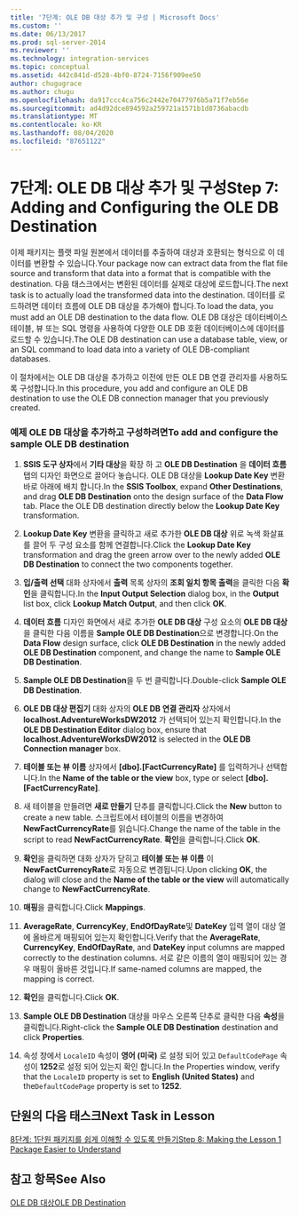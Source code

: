 ```yaml
---
title: '7단계: OLE DB 대상 추가 및 구성 | Microsoft Docs'
ms.custom: ''
ms.date: 06/13/2017
ms.prod: sql-server-2014
ms.reviewer: ''
ms.technology: integration-services
ms.topic: conceptual
ms.assetid: 442c841d-d528-4bf0-8724-7156f909ee50
author: chugugrace
ms.author: chugu
ms.openlocfilehash: da917ccc4ca756c2442e70477976b5a71f7eb56e
ms.sourcegitcommit: ad4d92dce894592a259721a1571b1d8736abacdb
ms.translationtype: MT
ms.contentlocale: ko-KR
ms.lasthandoff: 08/04/2020
ms.locfileid: "87651122"
---
```

# <a name="step-7-adding-and-configuring-the-ole-db-destination"></a><span data-ttu-id="e6ae2-102">7단계: OLE DB 대상 추가 및 구성</span><span class="sxs-lookup"><span data-stu-id="e6ae2-102">Step 7: Adding and Configuring the OLE DB Destination</span></span>
  <span data-ttu-id="e6ae2-103">이제 패키지는 플랫 파일 원본에서 데이터를 추출하여 대상과 호환되는 형식으로 이 데이터를 변환할 수 있습니다.</span><span class="sxs-lookup"><span data-stu-id="e6ae2-103">Your package now can extract data from the flat file source and transform that data into a format that is compatible with the destination.</span></span> <span data-ttu-id="e6ae2-104">다음 태스크에서는 변환된 데이터를 실제로 대상에 로드합니다.</span><span class="sxs-lookup"><span data-stu-id="e6ae2-104">The next task is to actually load the transformed data into the destination.</span></span> <span data-ttu-id="e6ae2-105">데이터를 로드하려면 데이터 흐름에 OLE DB 대상을 추가해야 합니다.</span><span class="sxs-lookup"><span data-stu-id="e6ae2-105">To load the data, you must add an OLE DB destination to the data flow.</span></span> <span data-ttu-id="e6ae2-106">OLE DB 대상은 데이터베이스 테이블, 뷰 또는 SQL 명령을 사용하여 다양한 OLE DB 호환 데이터베이스에 데이터를 로드할 수 있습니다.</span><span class="sxs-lookup"><span data-stu-id="e6ae2-106">The OLE DB destination can use a database table, view, or an SQL command to load data into a variety of OLE DB-compliant databases.</span></span>  
  
 <span data-ttu-id="e6ae2-107">이 절차에서는 OLE DB 대상을 추가하고 이전에 만든 OLE DB 연결 관리자를 사용하도록 구성합니다.</span><span class="sxs-lookup"><span data-stu-id="e6ae2-107">In this procedure, you add and configure an OLE DB destination to use the OLE DB connection manager that you previously created.</span></span>  
  
### <a name="to-add-and-configure-the-sample-ole-db-destination"></a><span data-ttu-id="e6ae2-108">예제 OLE DB 대상을 추가하고 구성하려면</span><span class="sxs-lookup"><span data-stu-id="e6ae2-108">To add and configure the sample OLE DB destination</span></span>  
  
1.  <span data-ttu-id="e6ae2-109">**SSIS 도구 상자**에서 **기타 대상**을 확장 하 고 **OLE DB Destination** 을 **데이터 흐름** 탭의 디자인 화면으로 끌어다 놓습니다. OLE DB 대상을 **Lookup Date Key** 변환 바로 아래에 배치 합니다.</span><span class="sxs-lookup"><span data-stu-id="e6ae2-109">In the **SSIS Toolbox**, expand **Other Destinations**, and drag **OLE DB Destination** onto the design surface of the **Data Flow** tab. Place the OLE DB destination directly below the **Lookup Date Key** transformation.</span></span>  
  
2.  <span data-ttu-id="e6ae2-110">**Lookup Date Key** 변환을 클릭하고 새로 추가한 **OLE DB 대상** 위로 녹색 화살표를 끌어 두 구성 요소를 함께 연결합니다.</span><span class="sxs-lookup"><span data-stu-id="e6ae2-110">Click the **Lookup Date Key** transformation and drag the green arrow over to the newly added **OLE DB Destination** to connect the two components together.</span></span>  
  
3.  <span data-ttu-id="e6ae2-111">**입/출력 선택** 대화 상자에서 **출력** 목록 상자의 **조회 일치 항목 출력**을 클릭한 다음 **확인**을 클릭합니다.</span><span class="sxs-lookup"><span data-stu-id="e6ae2-111">In the **Input Output Selection** dialog box, in the **Output** list box, click **Lookup Match Output**, and then click **OK**.</span></span>  
  
4.  <span data-ttu-id="e6ae2-112">**데이터 흐름** 디자인 화면에서 새로 추가한 **OLE DB 대상** 구성 요소의 **OLE DB 대상** 을 클릭한 다음 이름을 **Sample OLE DB Destination**으로 변경합니다.</span><span class="sxs-lookup"><span data-stu-id="e6ae2-112">On the **Data Flow** design surface, click **OLE DB Destination** in the newly added **OLE DB Destination** component, and change the name to **Sample OLE DB Destination**.</span></span>  
  
5.  <span data-ttu-id="e6ae2-113">**Sample OLE DB Destination**을 두 번 클릭합니다.</span><span class="sxs-lookup"><span data-stu-id="e6ae2-113">Double-click **Sample OLE DB Destination**.</span></span>  
  
6.  <span data-ttu-id="e6ae2-114">**OLE DB 대상 편집기** 대화 상자의 **OLE DB 연결 관리자** 상자에서 **localhost.AdventureWorksDW2012** 가 선택되어 있는지 확인합니다.</span><span class="sxs-lookup"><span data-stu-id="e6ae2-114">In the **OLE DB Destination Editor** dialog box, ensure that **localhost.AdventureWorksDW2012** is selected in the **OLE DB Connection manager** box.</span></span>  
  
7.  <span data-ttu-id="e6ae2-115">**테이블 또는 뷰 이름** 상자에서 **[dbo].[FactCurrencyRate]** 를 입력하거나 선택합니다.</span><span class="sxs-lookup"><span data-stu-id="e6ae2-115">In the **Name of the table or the view** box, type or select **[dbo].[FactCurrencyRate]**.</span></span>  
  
8.  <span data-ttu-id="e6ae2-116">새 테이블을 만들려면 **새로 만들기** 단추를 클릭합니다.</span><span class="sxs-lookup"><span data-stu-id="e6ae2-116">Click the **New** button to create a new table.</span></span>  <span data-ttu-id="e6ae2-117">스크립트에서 테이블의 이름을 변경하여 **NewFactCurrencyRate**를 읽습니다.</span><span class="sxs-lookup"><span data-stu-id="e6ae2-117">Change the name of the table in the script to read **NewFactCurrencyRate**.</span></span>  <span data-ttu-id="e6ae2-118">**확인**을 클릭합니다.</span><span class="sxs-lookup"><span data-stu-id="e6ae2-118">Click **OK**.</span></span>  
  
9. <span data-ttu-id="e6ae2-119">**확인**을 클릭하면 대화 상자가 닫히고 **테이블 또는 뷰 이름** 이 **NewFactCurrencyRate**로 자동으로 변경됩니다.</span><span class="sxs-lookup"><span data-stu-id="e6ae2-119">Upon clicking **OK**, the dialog will close and the **Name of the table or the view** will automatically change to **NewFactCurrencyRate**.</span></span>  
  
10. <span data-ttu-id="e6ae2-120">**매핑**을 클릭합니다.</span><span class="sxs-lookup"><span data-stu-id="e6ae2-120">Click **Mappings**.</span></span>  
  
11. <span data-ttu-id="e6ae2-121">**AverageRate**, **CurrencyKey**, **EndOfDayRate**및 **DateKey** 입력 열이 대상 열에 올바르게 매핑되어 있는지 확인합니다.</span><span class="sxs-lookup"><span data-stu-id="e6ae2-121">Verify that the **AverageRate**, **CurrencyKey**, **EndOfDayRate**, and **DateKey** input columns are mapped correctly to the destination columns.</span></span> <span data-ttu-id="e6ae2-122">서로 같은 이름의 열이 매핑되어 있는 경우 매핑이 올바른 것입니다.</span><span class="sxs-lookup"><span data-stu-id="e6ae2-122">If same-named columns are mapped, the mapping is correct.</span></span>  
  
12. <span data-ttu-id="e6ae2-123">**확인**을 클릭합니다.</span><span class="sxs-lookup"><span data-stu-id="e6ae2-123">Click **OK**.</span></span>  
  
13. <span data-ttu-id="e6ae2-124">**Sample OLE DB Destination** 대상을 마우스 오른쪽 단추로 클릭한 다음 **속성**을 클릭합니다.</span><span class="sxs-lookup"><span data-stu-id="e6ae2-124">Right-click the **Sample OLE DB Destination** destination and click **Properties**.</span></span>  
  
14. <span data-ttu-id="e6ae2-125">속성 창에서 `LocaleID` 속성이 **영어 (미국)** 로 설정 되어 있고 `DefaultCodePage` 속성이 **1252**로 설정 되어 있는지 확인 합니다.</span><span class="sxs-lookup"><span data-stu-id="e6ae2-125">In the Properties window, verify that the `LocaleID` property is set to **English (United States)** and the`DefaultCodePage` property is set to **1252**.</span></span>  
  
## <a name="next-task-in-lesson"></a><span data-ttu-id="e6ae2-126">단원의 다음 태스크</span><span class="sxs-lookup"><span data-stu-id="e6ae2-126">Next Task in Lesson</span></span>  
 [<span data-ttu-id="e6ae2-127">8단계: 1단원 패키지를 쉽게 이해할 수 있도록 만들기</span><span class="sxs-lookup"><span data-stu-id="e6ae2-127">Step 8: Making the Lesson 1 Package Easier to Understand</span></span>](lesson-1-8-making-the-lesson-1-package-easier-to-understand.md)  
  
## <a name="see-also"></a><span data-ttu-id="e6ae2-128">참고 항목</span><span class="sxs-lookup"><span data-stu-id="e6ae2-128">See Also</span></span>  
 [<span data-ttu-id="e6ae2-129">OLE DB 대상</span><span class="sxs-lookup"><span data-stu-id="e6ae2-129">OLE DB Destination</span></span>](data-flow/ole-db-destination.md)  
  
  

